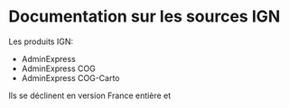 # Documentation sur les sources IGN

Les produits IGN:

- AdminExpress
- AdminExpress COG
- AdminExpress COG-Carto

Ils se déclinent en version France entière et 